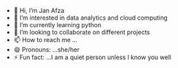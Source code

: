 - 👋 Hi, I’m Jan Afza
- 👀 I’m interested in data analytics and cloud computing
- 🌱 I’m currently learning python
- 💞️ I’m looking to collaborate on different projects
- 📫 How to reach me ...
- 😄 Pronouns: ...she/her
- ⚡ Fun fact: ...I am a quiet person unless I know you well 

<!---
Jansa24/Jansa24 is a ✨ special ✨ repository because its `README.md` (this file) appears on your GitHub profile.
You can click the Preview link to take a look at your changes.
--->
